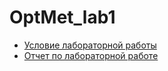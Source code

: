 # OptMet_lab1
* [Условие лабораторной работы](statements.pdf)
* [Отчет по лабораторной работе](report/Lab1%20MetOpt.pdf)
